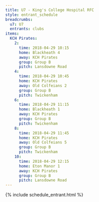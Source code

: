 ```yaml
---
title: U7 - King's College Hospital RFC
style: entrant_schedule
breadcrumbs:
  u7: U7
  entrants: clubs
items:
  KCH Pirates:
    2:
      time: 2018-04-29 10:15
      home: Blackheath 4
      away: KCH Pirates
      group: Group B
      pitch: Lansdowne Road
    4:
      time: 2018-04-29 10:45
      home: KCH Pirates
      away: Old Colfeians 2
      group: Group B
      pitch: Twickenham
    6:
      time: 2018-04-29 11:15
      home: Blackheath 1
      away: KCH Pirates
      group: Group B
      pitch: Twickenham
    8:
      time: 2018-04-29 11:45
      home: KCH Pirates
      away: Old Colfeians 5
      group: Group B
      pitch: Twickenham
    10:
      time: 2018-04-29 12:15
      home: Eton Manor 1
      away: KCH Pirates
      group: Group B
      pitch: Lansdowne Road
---
```


{% include schedule_entrant.html %}
